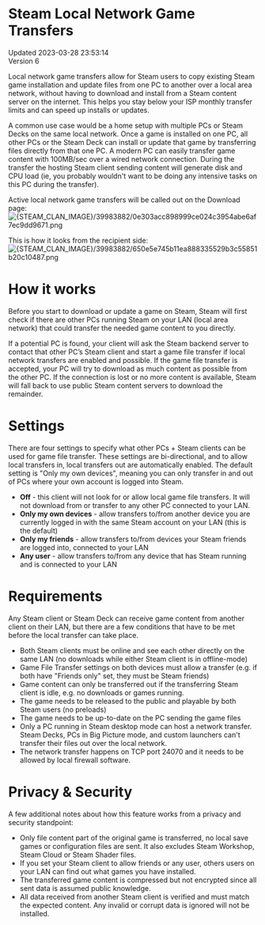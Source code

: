# Steam Local Network Game Transfers
Updated 2023-03-28 23:53:14  
Version 6  

Local network game transfers allow for Steam users to copy existing Steam game installation and update files from one PC to another over a local area network, without having to download and install from a Steam content server on the internet. This helps you stay below your ISP monthly transfer limits and can speed up installs or updates.  
  
A common use case would be a home setup with multiple PCs or Steam Decks on the same local network. Once a game is installed on one PC, all other PCs or the Steam Deck can install or update that game by transferring files directly from that one PC. A modern PC can easily transfer game content with 100MB/sec over a wired network connection. During the transfer the hosting Steam client sending content will generate disk and CPU load (ie, you probably wouldn't want to be doing any intensive tasks on this PC during the transfer).  
  
Active local network game transfers will be called out on the Download page:  
![{STEAM_CLAN_IMAGE}/39983882/0e303acc898999ce024c3954abe6af7ec9dd9671.png]({STEAM_CLAN_IMAGE}/39983882/0e303acc898999ce024c3954abe6af7ec9dd9671.png)  
  
This is how it looks from the recipient side:  
![{STEAM_CLAN_IMAGE}/39983882/650e5e745b11ea888335529b3c55851b20c10487.png]({STEAM_CLAN_IMAGE}/39983882/650e5e745b11ea888335529b3c55851b20c10487.png)  
    
# How it works
  
  
Before you start to download or update a game on Steam, Steam will first check if there are other PCs running Steam on your LAN (local area network) that could transfer the needed game content to you directly.   
  
If a potential PC is found, your client will ask the Steam backend server to contact that other PC’s Steam client and start a game file transfer if local network transfers are enabled and possible. If the game file transfer is accepted, your PC will try to download as much content as possible from the other PC. If the connection is lost or no more content is available, Steam will fall back to use public Steam content servers to download the remainder.  
  
  
# Settings
  
  
There are four settings to specify what other PCs + Steam clients can be used for game file transfer. These settings are bi-directional, and to allow local transfers in, local transfers out are automatically enabled. The default setting is "Only my own devices", meaning you can only transfer in and out of PCs where your own account is logged into Steam.  
  
* **Off** - this client will not look for or allow local game file transfers. It will not download from or transfer to any other PC connected to your LAN.
* **Only my own devices** - allow transfers to/from another device you are currently logged in with the same Steam account on your LAN (this is the default)
* **Only my friends** - allow transfers to/from devices your Steam friends are logged into, connected to your LAN
* **Any user** - allow transfers to/from any device that has Steam running and is connected to your LAN
  
  
# Requirements
  
  
Any Steam client or Steam Deck can receive game content from another client on their LAN, but there are a few conditions that have to be met before the local transfer can take place.   
  
*  Both Steam clients must be online and see each other directly on the same LAN (no downloads while either Steam client is in offline-mode)
*  Game File Transfer settings on both devices must allow a transfer (e.g. if both have "Friends only" set, they must be Steam friends)
*  Game content can only be transferred out if the transferring Steam client is idle, e.g. no downloads or games running.
*  The game needs to be released to the public and playable by both Steam users (no preloads)
*  The game needs to be up-to-date on the PC sending the game files
*  Only a PC running in Steam desktop mode can host a network transfer. Steam Decks, PCs in Big Picture mode, and custom launchers can't transfer their files out over the local network.
*  The network transfer happens on TCP port 24070 and it needs to be allowed by local firewall software.
  
  
  
# Privacy & Security
  
  
A few additional notes about how this feature works from a privacy and security standpoint:  
  
*  Only file content part of the original game is transferred, no local save games or configuration files are sent. It also excludes Steam Workshop, Steam Cloud or Steam Shader files.
*  If you set your Steam client to allow friends or any user, others users on your LAN can find out what games you have installed.
*  The transferred game content is compressed but not encrypted since all sent data is assumed public knowledge.
*  All data received from another Steam client is verified and must match the expected content. Any invalid or corrupt data is ignored will not be installed.
